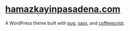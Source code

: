 # [hamazkayinpasadena.com](hamazkayinpasadena.com)
A WordPress theme built with [pug](pugjs/pug), [sass](sass/sass), and [coffeescript](jashkenas/coffeescript).
